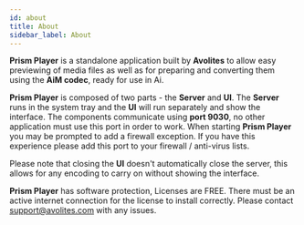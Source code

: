 ```yaml
---
id: about
title: About
sidebar_label: About
---
```


**Prism Player** is a standalone application built by **Avolites** to allow easy previewing of media files as well as for preparing and converting them using the **AiM codec**, ready for use in Ai.

**Prism Player** is composed of two parts - the **Server** and **UI**. The **Server** runs in the system tray and the **UI** will run separately and show the interface. The components communicate using **port 9030**, no other application must use this port in order to work. When starting **Prism Player** you may be prompted to add a firewall exception. If you have this experience please add this port to your firewall / anti-virus lists.

Please note that closing the **UI** doesn't automatically close the server, this allows for any encoding to carry on without showing the interface.

**Prism Player** has software protection, Licenses are FREE. There must be an active internet connection for the license to install correctly. Please contact <a href="mailto:support@avolites.com?subject=Prism%20Player Issue:">support@avolites.com</a> with any issues.
